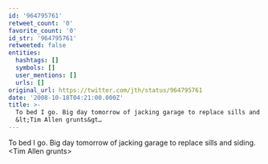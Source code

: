 ```yaml
---
id: '964795761'
retweet_count: '0'
favorite_count: '0'
id_str: '964795761'
retweeted: false
entities:
  hashtags: []
  symbols: []
  user_mentions: []
  urls: []
original_url: https://twitter.com/jth/status/964795761
date: '2008-10-18T04:21:00.000Z'
title: >-
  To bed I go. Big day tomorrow of jacking garage to replace sills and siding.
  &lt;Tim Allen grunts&gt…
---
```


To bed I go. Big day tomorrow of jacking garage to replace sills and siding. &lt;Tim Allen grunts&gt;